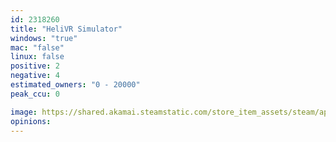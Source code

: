 ```yaml
---
id: 2318260
title: "HeliVR Simulator"
windows: "true"
mac: "false"
linux: false
positive: 2
negative: 4
estimated_owners: "0 - 20000"
peak_ccu: 0

image: https://shared.akamai.steamstatic.com/store_item_assets/steam/apps/2318260/header.jpg?t=1684843979
opinions:
---
```


